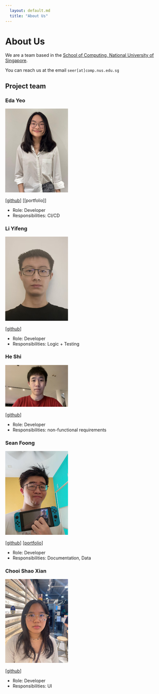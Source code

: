 ```yaml
---
  layout: default.md
  title: "About Us"
---
```


# About Us

We are a team based in the [School of Computing, National University of Singapore](http://www.comp.nus.edu.sg).

You can reach us at the email `seer[at]comp.nus.edu.sg`

## Project team

### Eda Yeo

<img src="images/edayeo.png" width="200px">

[[github](https://github.com/EdaYeo)]
[[portfolio]]

* Role: Developer
* Responsibilities: CI/CD

### Li Yifeng

<img src="images/charlesliyifeng.png" width="200px">

[[github](https://github.com/charlesliyifeng)]

* Role: Developer
* Responsibilities: Logic + Testing

### He Shi

<img src="images/lancehaha.png" width="200px">

[[github](http://github.com/lancehaha)]

* Role: Developer
* Responsibilities: non-functional requirements

### Sean Foong

<img src="images/seanfoongjt.png" width="200px">

[[github](http://github.com/SeanFoongjt)] [[portfolio](team/johndoe.md)]

* Role: Developer
* Responsibilities: Documentation, Data

### Chooi Shao Xian

<img src="images/chashaobao123.png" width="200px">

[[github](http://github.com/chashaobao123)]

* Role: Developer
* Responsibilities: UI
